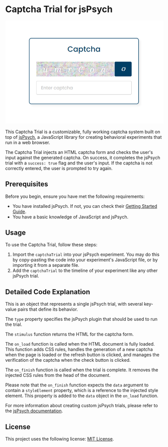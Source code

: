 # Captcha Trial for jsPsych

![alt text](captcha.PNG "Captcha Example")

This Captcha Trial is a customizable, fully working captcha system built on top of [jsPsych](https://www.jspsych.org/), a JavaScript library for creating behavioral experiments that run in a web browser. 

The Captcha Trial injects an HTML captcha form and checks the user's input against the generated captcha. On success, it completes the jsPsych trial with a `success: true` flag and the user's input. If the captcha is not correctly entered, the user is prompted to try again.

## Prerequisites

Before you begin, ensure you have met the following requirements:

* You have installed jsPsych. If not, you can check their [Getting Started Guide](https://www.jspsych.org/overview/running-experiments/).
* You have a basic knowledge of JavaScript and jsPsych.

## Usage

To use the Captcha Trial, follow these steps:

1. Import the `captchaTrial` into your jsPsych experiment. You may do this by copy-pasting the code into your experiment's JavaScript file, or by importing it from a separate file.
2. Add the `captchaTrial` to the timeline of your experiment like any other jsPsych trial.

## Detailed Code Explanation

This is an object that represents a single jsPsych trial, with several key-value pairs that define its behavior.

The `type` property specifies the jsPsych plugin that should be used to run the trial.

The `stimulus` function returns the HTML for the captcha form.

The `on_load` function is called when the HTML document is fully loaded. This function adds CSS rules, handles the generation of a new captcha when the page is loaded or the refresh button is clicked, and manages the verification of the captcha when the check button is clicked.

The `on_finish` function is called when the trial is complete. It removes the injected CSS rules from the head of the document.

Please note that the `on_finish` function expects the `data` argument to contain a `styleElement` property, which is a reference to the injected style element. This property is added to the `data` object in the `on_load` function.

For more information about creating custom jsPsych trials, please refer to the [jsPsych documentation](https://www.jspsych.org/overview/add-plugins/).



## License

This project uses the following license: [MIT License](<link>).

